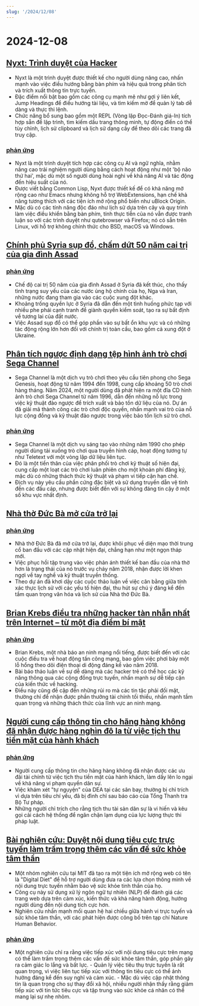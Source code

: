 ```yaml
---
slug: '/2024/12/08'
---
```


# 2024-12-08

## [Nyxt: Trình duyệt của Hacker](https://nyxt.atlas.engineer/)

- Nyxt là một trình duyệt được thiết kế cho người dùng nâng cao, nhấn mạnh vào việc điều hướng bằng bàn phím và hiệu quả trong phân tích và trích xuất thông tin trực tuyến.
- Đặc điểm nổi bật bao gồm các công cụ mạnh mẽ như gợi ý liên kết, Jump Headings để điều hướng tài liệu, và tìm kiếm mờ để quản lý tab dễ dàng và thực thi lệnh.
- Chức năng bổ sung bao gồm một REPL (Vòng lặp Đọc-Đánh giá-In) tích hợp sẵn để lập trình, tìm kiếm dấu trang thông minh, tự động điền có thể tùy chỉnh, lịch sử clipboard và lịch sử dạng cây để theo dõi các trang đã truy cập.

### [phản ứng](https://news.ycombinator.com/item?id=42354691)

- Nyxt là một trình duyệt tích hợp các công cụ AI và ngữ nghĩa, nhằm nâng cao trải nghiệm người dùng bằng cách hoạt động như một 'bộ não thứ hai', mặc dù một số người dùng hoài nghi về khả năng AI và tác động đến hiệu suất của nó.
- Được viết bằng Common Lisp, Nyxt được thiết kế để có khả năng mở rộng cao như Emacs nhưng không hỗ trợ WebExtensions, hạn chế khả năng tương thích với các tiện ích mở rộng phổ biến như uBlock Origin.
- Mặc dù có các tính năng độc đáo như lịch sử dựa trên cây và quy trình làm việc điều khiển bằng bàn phím, tính thực tiễn của nó vẫn được tranh luận so với các trình duyệt như qutebrowser và Firefox; nó có sẵn trên Linux, với hỗ trợ không chính thức cho BSD, macOS và Windows.

## [Chính phủ Syria sụp đổ, chấm dứt 50 năm cai trị của gia đình Assad](https://apnews.com/article/syria-assad-sweida-daraa-homs-hts-qatar-7f65823bbf0a7bd331109e8dff419430)

### [phản ứng](https://news.ycombinator.com/item?id=42355364)

- Chế độ cai trị 50 năm của gia đình Assad ở Syria đã kết thúc, cho thấy tình trạng suy yếu của các nước ủng hộ chính của họ, Nga và Iran, những nước đang tham gia vào các cuộc xung đột khác.
- Khoảng trống quyền lực ở Syria đã dẫn đến một tình huống phức tạp với nhiều phe phái cạnh tranh để giành quyền kiểm soát, tạo ra sự bất định về tương lai của đất nước.
- Việc Assad sụp đổ có thể góp phần vào sự bất ổn khu vực và có những tác động rộng lớn hơn đối với chính trị toàn cầu, bao gồm cả xung đột ở Ukraine.

## [Phân tích ngược định dạng tệp hình ảnh trò chơi Sega Channel](https://www.infochunk.com/schannel/index.html)

- Sega Channel là một dịch vụ trò chơi theo yêu cầu tiên phong cho Sega Genesis, hoạt động từ năm 1994 đến 1998, cung cấp khoảng 50 trò chơi hàng tháng. Năm 2024, một người dùng đã phát hiện ra một đĩa CD hình ảnh trò chơi Sega Channel từ năm 1996, dẫn đến những nỗ lực trong việc kỹ thuật đảo ngược để trích xuất và bảo tồn dữ liệu của nó. Dự án đã giải mã thành công các trò chơi độc quyền, nhấn mạnh vai trò của nỗ lực cộng đồng và kỹ thuật đảo ngược trong việc bảo tồn lịch sử trò chơi.

### [phản ứng](https://news.ycombinator.com/item?id=42353907)

- Sega Channel là một dịch vụ sáng tạo vào những năm 1990 cho phép người dùng tải xuống trò chơi qua truyền hình cáp, hoạt động tương tự như Teletext với một vòng lặp dữ liệu liên tục.
- Đó là một tiền thân của việc phân phối trò chơi kỹ thuật số hiện đại, cung cấp một loạt các trò chơi luân phiên cho một khoản phí đăng ký, mặc dù có những thách thức kỹ thuật và phạm vi tiếp cận hạn chế.
- Địch vụ này yêu cầu phần cứng đặc biệt và sử dụng truyền dẫn vệ tinh đến các đầu cáp, nhưng được biết đến với sự không đáng tin cậy ở một số khu vực nhất định.

## [Nhà thờ Đức Bà mở cửa trở lại](https://apnews.com/article/notre-dame-paris-latest-e50813cf016f08607c20ab115bc4b153)

### [phản ứng](https://news.ycombinator.com/item?id=42353215)

- Nhà thờ Đức Bà đã mở cửa trở lại, được khôi phục về diện mạo thời trung cổ ban đầu với các cập nhật hiện đại, chẳng hạn như một ngọn tháp mới.
- Việc phục hồi tập trung vào việc phản ánh thiết kế ban đầu của nhà thờ hơn là trạng thái của nó trước vụ cháy năm 2018, nhận được lời khen ngợi về tay nghề và kỹ thuật truyền thống.
- Theo dự án đã khơi dậy các cuộc thảo luận về việc cân bằng giữa tính xác thực lịch sử với các yếu tố hiện đại, thu hút sự chú ý đáng kể đến tầm quan trọng văn hóa và lịch sử của Nhà thờ Đức Bà.

## [Brian Krebs điều tra những hacker tàn nhẫn nhất trên Internet – từ một địa điểm bí mật](https://www.wsj.com/tech/cybersecurity/hacking-brian-krebs-snowflake-waifu-49b87fce)

### [phản ứng](https://news.ycombinator.com/item?id=42354602)

- Brian Krebs, một nhà báo an ninh mạng nổi tiếng, được biết đến với các cuộc điều tra về hoạt động tấn công mạng, bao gồm việc phơi bày một lỗ hổng theo dõi điện thoại di động đáng kể vào năm 2018.
- Bài báo thảo luận về sự dễ dàng mà các hacker trẻ có thể học các kỹ năng thông qua các cộng đồng trực tuyến, nhấn mạnh sự dễ tiếp cận của kiến thức về hacking.
- Điều này cũng đề cập đến những rủi ro mà các tin tặc phải đối mặt, thường chỉ để nhận được phần thưởng tài chính tối thiểu, nhấn mạnh tầm quan trọng và những thách thức của lĩnh vực an ninh mạng.

## [Người cung cấp thông tin cho hãng hàng không đã nhận được hàng nghìn đô la từ việc tịch thu tiền mặt của hành khách](https://www.atlantanewsfirst.com/2024/12/03/airline-informant-received-thousands-passenger-cash-seizures/)

### [phản ứng](https://news.ycombinator.com/item?id=42354580)

- Người cung cấp thông tin cho hãng hàng không đã nhận được các ưu đãi tài chính từ việc tịch thu tiền mặt của hành khách, làm dấy lên lo ngại về khả năng vi phạm quyền dân sự.
- Việc khám xét "tự nguyện" của DEA tại các sân bay, thường bị chỉ trích vì dựa trên tiêu chí yếu, đã bị đình chỉ sau báo cáo của Tổng Thanh tra Bộ Tư pháp.
- Những người chỉ trích cho rằng tịch thu tài sản dân sự là vi hiến và kêu gọi cải cách hệ thống để ngăn chặn lạm dụng của lực lượng thực thi pháp luật.

## [Bài nghiên cứu: Duyệt nội dung tiêu cực trực tuyến làm trầm trọng thêm các vấn đề sức khỏe tâm thần](https://news.mit.edu/2024/study-browsing-negative-content-online-makes-mental-health-struggles-worse-1205)

- Một nhóm nghiên cứu tại MIT đã tạo ra một tiện ích mở rộng web có tên là "Digital Diet" để hỗ trợ người dùng đưa ra các lựa chọn thông minh về nội dung trực tuyến nhằm bảo vệ sức khỏe tinh thần của họ.
- Công cụ này sử dụng xử lý ngôn ngữ tự nhiên (NLP) để đánh giá các trang web dựa trên cảm xúc, kiến thức và khả năng hành động, hướng người dùng đến nội dung tích cực hơn.
- Nghiên cứu nhấn mạnh mối quan hệ hai chiều giữa hành vi trực tuyến và sức khỏe tâm thần, với các phát hiện được công bố trên tạp chí Nature Human Behavior.

### [phản ứng](https://news.ycombinator.com/item?id=42353944)

- Một nghiên cứu chỉ ra rằng việc tiếp xúc với nội dung tiêu cực trên mạng có thể làm trầm trọng thêm các vấn đề sức khỏe tâm thần, góp phần gây ra cảm giác lo lắng và bất lực. - Quản lý việc tiêu thụ trực tuyến là rất quan trọng, vì việc liên tục tiếp xúc với thông tin tiêu cực có thể ảnh hưởng đáng kể đến suy nghĩ và cảm xúc. - Mặc dù việc cập nhật thông tin là quan trọng cho sự thay đổi xã hội, nhiều người nhận thấy rằng giảm tiếp xúc với tin tức tiêu cực và tập trung vào sức khỏe cá nhân có thể mang lại sự nhẹ nhõm.

<head>
  <meta property="og:title" content="Nyxt: Trình duyệt của Hacker" />
  <meta property="og:type" content="website" />
  <meta property="og:image" content="https://og.cho.sh/api/og/?title=Nyxt%3A%20Tr%C3%ACnh%20duy%E1%BB%87t%20c%E1%BB%A7a%20Hacker&subheading=Ch%E1%BB%A7%20Nh%E1%BA%ADt%2C%208%20th%C3%A1ng%2012%2C%202024%3A%20T%C3%B3m%20t%E1%BA%AFt%20tin%20t%E1%BB%A9c%20v%E1%BB%81%20hacker" />
</head>
